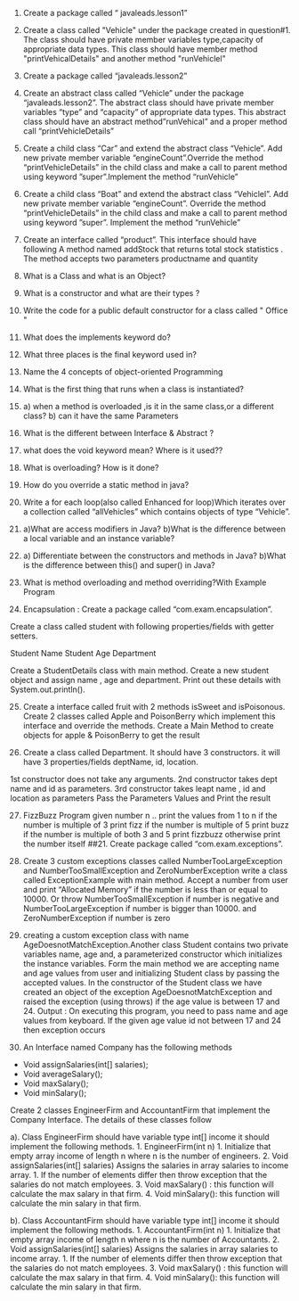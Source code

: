 1)  Create a package called “ javaleads.lesson1”
2)  Create a class called "Vehicle" under the package created in question#1. The class should have private member variables type,capacity of appropriate data types. This class should have member method "printVehicalDetails" and another method "runVehiclel"
3)  Create a package called “javaleads.lesson2”
4)  Create an abstract class called “Vehicle” under the package “javaleads.lesson2”. The abstract class should have private member variables “type” and “capacity” of appropriate data types. This abstract class should have an abstract method”runVehical” and a proper method call “printVehicleDetails”
5)   Create a child class “Car” and extend the abstract class “Vehicle”.
Add new private member variable “engineCount”.Override the method “printVehicleDetails” in the child class and make a call to parent method using keyword ”super”.Implement the method “runVehicle”
6)  Create a child class “Boat” and extend the abstract class “Vehiclel”.
Add new private member variable “engineCount”.
Override the method “printVehicleDetails” in the child class and make a call to parent method using keyword ”super”.
Implement the method “runVehicle”
7) Create an interface called “product”. This interface should have following
A  method named  addStock that returns total stock statistics . The method accepts two parameters productname and quantity     

8) What is a Class and what is an Object?
9) What is a constructor and what are their types ?
10) Write the code for a public default constructor for a class called " Office "
11) What does the implements keyword do?
12) What three places is the final keyword used in?
13) Name the 4 concepts of object-oriented Programming
14) What is the first thing that runs when a class is instantiated?
15) a) when a method is overloaded ,is it in the same class,or a different class?
   b) can it have the same Parameters
16) What is the different between Interface & Abstract ?
17) what does the void keyword mean? Where is it used??
18) What is overloading? How is it done?
19) How do you override a static method in java?
20) Write a for each loop(also called Enhanced for loop)Which iterates over a collection called “allVehicles” which contains objects of type “Vehicle”.
21) a)What are access modifiers in Java?
    b)What is the difference between a local variable and an instance variable?
22)  a) Differentiate between the constructors and methods in Java?
     b)What is the difference between this() and super() in Java?
23) What is method overloading and method overriding?With Example Program  

24) Encapsulation : Create a package called “com.exam.encapsulation”.

Create a class called student with following properties/fields with
getter setters.

Student Name
Student Age
Department

  Create a StudentDetails class with main method. Create a new
student object and assign name , age and department. Print out these
details with System.out.println().


25) Create a interface called fruit with 2 methods isSweet and
isPoisonous. Create 2 classes called Apple and PoisonBerry which
implement this interface and override the methods.
Create a Main Method to create objects for apple & PoisonBerry to get the result


26) Create a class called Department. It should have 3 constructors.  it
will have 3 properties/fields deptName, id, location.

1st constructor does not take any arguments.
2nd constructor takes dept name and id as parameters.
3rd constructor takes leapt name , id and location as parameters 
Pass the Parameters Values and Print the result

27) FizzBuzz Program
  given number n .. print the values from 1 to n 
  if the number is multiple of 3 print fizz
  if the number is multiple of 5 print buzz
  if the number is multiple of both 3 and 5 print fizzbuzz
  otherwise print the number itself
  ##21. Create package called “com.exam.exceptions”.

28) Create 3 custom exceptions  classes called NumberTooLargeException and
NumberTooSmallException and ZeroNumberException
write a class called ExceptionExample with main method. Accept a
number from user and print “Allocated Memory” if the number is less than or equal to 10000. Or
throw NumberTooSmallException if number is negative and
NumberTooLargeException if number is bigger than 10000. and ZeroNumberException if number is zero

29) creating a custom exception class with name AgeDoesnotMatchException.Another class Student contains two private variables name, age and, a parameterized constructor which initializes the instance variables.
Form the main method we are accepting name and age values from user and initializing Student class by passing the accepted values.
In the constructor of the Student class we have created an object of the exception AgeDoesnotMatchException and raised the exception (using throws) if the age value is between 17 and 24.  Output : On executing this program, you need to pass name and age values from keyboard. If the given age value id not between 17 and 24 then exception occurs

30) An Interface named Company has the following methods

- Void assignSalaries(int[] salaries);
- Void averageSalary();
- Void maxSalary();
- Void minSalary();

Create 2 classes EngineerFirm and AccountantFirm that implement the Company Interface. The details of these classes follow

a). Class EngineerFirm should have variable type int[] income it should implement the following methods.
    1. EngineerFirm(int n)
        1. Initialize that empty array income of length n where n is the number of engineers.
    2. Void assignSalaries(int[] salaries) Assigns the salaries in array salaries to income array.
        1. If the number of elements differ then throw exception that the salaries do not match employees.
    3. Void maxSalary() : this function will calculate the max salary in that firm. 
    4. Void minSalary(): this function will calculate the min salary in that firm.

b). Class AccountantFirm should have variable type int[] income it should implement the following methods.
    1. AccountantFirm(int n)
        1. Initialize that empty array income of length n where n is the number of Accountants.
    2. Void assignSalaries(int[] salaries) Assigns the salaries in array salaries to income array.
        1. If the number of elements differ then throw exception that the salaries do not match employees.
    3. Void maxSalary() : this function will calculate the max salary in that firm. 
    4. Void minSalary(): this function will calculate the min salary in that firm.



